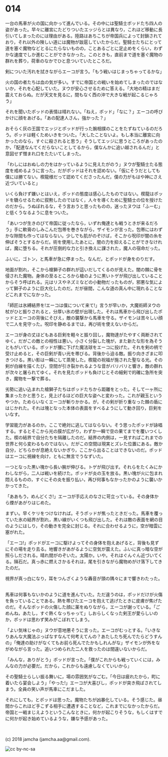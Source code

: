 # 014

一台の馬車が火の国に向かって進んでいる。その中には聖騎士ポッドたち四人の姿があった。早々に離宮にたどりついたエッジらとは異なり，これほど移動に長引いてしまったのには理由がある。陸路はあちこちが帝国兵によって封鎖されており，それ以外の険しい道には魔物が跋扈していたからだ。聖騎士たちにとって道を塞ぐ魔物などとるにたらないものの，ことあるごとに足止めをくらい，わずかな速度でしか進むことができなかった。このときも，直前まで道を塞ぐ魔物の群れを葬り，荷車のなかでひと息ついていたところだ。  

剣についた汚れを拭きながらエーコが言う。「もう戦いはじまっちゃってるかな」  

火の国の者たちは血の気が多い。すでに帝国との戦いを始めてしまったのではないか，それを心配していた。ヌウが安心させるために答える。「大地の精はまだ震えておらぬ。だが天文を見るに，間もなく西の沖で大きな戦が起こるじゃろう」  

それを聞いたポッドの表情は晴れない。「ねえ，ポッド」「なに？」エーコの呼びかけに顔をあげる。「あの配達人さん，強かった？」  

おそらく灰の王国でエッジとポッドが行った腕相撲のことをたずねているのだろう。ポッドは軽くためいきをついた。「大したことないよ。もし本当に離宮に向かったのなら，すぐに殺されると思う」そうしてエッジに思うところがあったのか，「配達なんてくだらないことしてるから，僕なんかに追い越されるんだ」と意図せず憎まれ口をたたいてしまった。  

「わしにはおぬしの力をはかっているように見えたがのう」ヌウが聖騎士たる態度を戒めるように言った。だがポッドはそれを認めない。「仮にそうだとしても僕には勝てない。楔龍様だって認めてくださったんだ，僕の力がもはや神にさえ近づいていると」  

いくら負けず嫌いとはいえ，ポッドの態度は感心したものではない。楔龍はポッドを驕らせるために叙勲したのではなく，人々を導くために聖騎士の位を授けたのだから。うぬぼれるな，そう言おうと思ったものの，迷ったヌウは「ふーむ」と低くうなるように息をついた。  

「あいつが生きのびて帝国に従ったなら，いずれ俺達とも戦うときが来るだろう」手に軟膏のしみこんだ包帯を巻きながら，ザイモンが言った。包帯にはわずかな隙間も作ってはならない。少しでも肌がのぞけば，そこから呪印が闇の糸を伸ばそうとするからだ。術を使用したあとに，闇の力を抑えることができなければ，魔に堕ちる。それが圧倒的な力と引き換えに課された，魔人の宿命だった。  

ふいに，ゴトン，と馬車が急に停まった。なんだ，とポッドが身をのりだす。  

地面が割れ，そこから槍獅子の群れが這いだしてくるのが見えた。闇の棘に骨を侵された魔物。身体の至るところから槍のように黒いトゲが飛び出していることからそう呼ばれる。元はリスやネズミなどの小動物だったものが，邪悪な気によって獅子のように巨大化したのだ。だが昼間，こんな道の真ん中に現れることなどこれまでになかった。  

「師匠は氷縛結界を!エーコは僕について来て!」言うが早いか，大魔術師ヌウの杖がひと振りされると，分厚い氷の壁が出現した。それは馬車から飛び出したポッドとエーコの背後にそびえ，敵の襲撃から馬車を守る。ザイモンは苦々しい顔で二人を見守った。呪印を静めるまでは，再び術を使えないからだ。  

エーコが身の丈ほどもある巨剣を軽々と振り回し，魔物達がたやすく両断されてゆく。だがこの敵との相性は悪い。小さく分裂した塊が，また新たな形を為そうともがいている。ポッドが腰に下げた魔法球をエーコに投げた。それを剣の柄で受け止めると，その巨剣が青い光を帯びる。背後から迫る敵。振り向きざまに叩きつける。黒い影は一瞬にして蒸発した。楔龍の祝福が施された聖なる光。その剣が白線を描くたび，空間が引き裂かれるような音がバリバリと響き，敵の群れが次々と屠られてゆく。それを見たポッドも負けじとその細剣で的確に急所を突き，魔物を一撃で葬る。  

劣勢に追い込まれた槍獅子たちはポッドたちから距離をとった。そして一ヶ所に集まったかと思うと，見上げるほどの巨大な姿へと変わった。これが親玉というやつか。ためらいなくエーコが斬りかかる。が，その剣が折り重なった棘の盾にはじかれた。それは塊となった本体の表面をすべるようにして動き回り，巨剣をいなす。  

学習能力があるのか。ここで絶対に逃してはならない。そう思ったポッドが詠唱する。するとそこから光の膜が広がり，わずか一瞬で空の果てまでを覆いつくした。楔の結界で自分たちを隔離したのだ。結界の内側は，一見すればこれまでの世界と何ら変わるものではない。だがこの空間は現実とズレた位置にある。敵か自分，どちらかが息絶えないかぎり，ここから出ることはできないのだ。ポッドはエーコに視線を向け，ともに無言でうなずいた。  

一つとなった黒い塊から長い腕が伸びる。トゲが飛び出す。それらをたくみにかわしながら，二人は戦いを続けた。ポッドが炎の玉を放る。黒い塊が火に包まれ悶えるものの，すぐにその炎を振り払い，再び何事もなかったかのように襲いかかってきた。  

「ああもう，めんどくさ!」エーコが手応えのなさに苛立っている。その身体から煙があがりはじめた。  

まずい。早くケリをつけなければ。そうポッドが焦ったときだった。馬車を覆っていた氷の結界が割れ，黒い線がいくつも飛び出した。それは敵の表面を網の目のようにはしり，その動きを完全に封じる。それに合わせるように，空が暗雲に塞がれた。  

「エーコ!」ポッドがエーコに駆けよってその身体を抱えあげると，背後も見ずにその場を走り去る。地響きがあがるように空気が震えた。ふいに真っ暗な空が照らしだされる。晴れ間がのぞいた。太陽か。いや。それはぐんぐん近づいてくる。隕石だ。真っ赤に燃えさかるそれは，尾を引きながら魔物めがけ落下してきたのだ。  

視界が真っ白になり，耳をつんざくような轟音が頭の隅々にまで響きわたった。  

<br>  
馬車は何事もないかのように道を進んでいた。ただ違うのは，ポッドだけが火傷を負っていることである。熱を帯びたエーコを抱えて逃げたときに皮膚が焦げたのだ。そんなポッドの火傷した顔に薬をぬりながら，エーコが謝っている。「ごめんね，あたし，すぐ熱くなっちゃって」しおらしくなった剣王が愛らしいのか，ポッドは思わず笑みがこぼれてしまう。  

「よい気味じゃの」ヌウが意地悪そうに言った。エーコがむっとする。「いきなりあんな大魔法ぶっぱなすなんて何考えてんの？あたしたち死んでたらどうすんの」「俺達の助けがなくてもお前ら死んでたかもしれんがな」ザイモンが外をながめながら言った。追いつめられた二人を救ったのは間違いないからだ。  

「みんな，ありがとう」ポッドが言った。「僕がこれからも戦っていくには，みんなの力が必要だ。だから，これからも遠慮しなくていいから」  

その聖騎士らしい振る舞いに，場の雰囲気がなごむ。「今日は疲れたから，町に着いたら宴会しよう」「やった!」エーコが大喜びし，ポッドが突き飛ばされてしまう。全員の笑い声が馬車にこだました。  

それにしても，とポッドは思った。魔物たちが凶暴化している。そう感じた。昼間からこれほど手こずる相手に遭遇することなど，これまでになかったからだ。帝国と一戦まじえようというこんなときに，何かが起こりそうな，もしくはすでに何かが起き始めているような，嫌な予感があった。  

<br>  
<br>  
(c) 2018 jamcha (jamcha.aa@gmail.com).  

![cc by-nc-sa](http://i.creativecommons.org/l/by-nc-sa/4.0/88x31.png)
